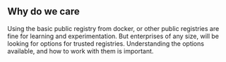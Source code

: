 ## Why do we care

Using the basic public registry from docker, or other public registries are fine for learning and experimentation.  But enterprises of any size, will be looking for options for trusted registries.  Understanding the options available, and how to work with them is important.  
